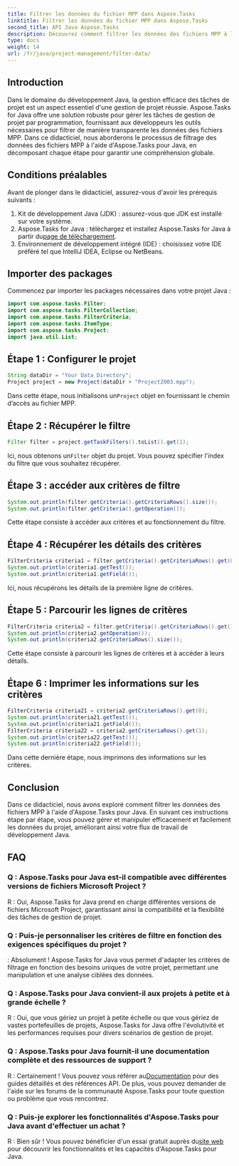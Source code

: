 ```yaml
---
title: Filtrer les données du fichier MPP dans Aspose.Tasks
linktitle: Filtrer les données du fichier MPP dans Aspose.Tasks
second_title: API Java Aspose.Tasks
description: Découvrez comment filtrer les données des fichiers MPP à l'aide d'Aspose.Tasks pour Java. Améliorez votre flux de travail de gestion de projet sans effort.
type: docs
weight: 14
url: /fr/java/project-management/filter-data/
---
```

## Introduction
Dans le domaine du développement Java, la gestion efficace des tâches de projet est un aspect essentiel d'une gestion de projet réussie. Aspose.Tasks for Java offre une solution robuste pour gérer les tâches de gestion de projet par programmation, fournissant aux développeurs les outils nécessaires pour filtrer de manière transparente les données des fichiers MPP. Dans ce didacticiel, nous aborderons le processus de filtrage des données des fichiers MPP à l'aide d'Aspose.Tasks pour Java, en décomposant chaque étape pour garantir une compréhension globale.
## Conditions préalables
Avant de plonger dans le didacticiel, assurez-vous d'avoir les prérequis suivants :
1. Kit de développement Java (JDK) : assurez-vous que JDK est installé sur votre système.
2.  Aspose.Tasks for Java : téléchargez et installez Aspose.Tasks for Java à partir du[page de téléchargement](https://releases.aspose.com/tasks/java/).
3. Environnement de développement intégré (IDE) : choisissez votre IDE préféré tel que IntelliJ IDEA, Eclipse ou NetBeans.

## Importer des packages
Commencez par importer les packages nécessaires dans votre projet Java :
```java
import com.aspose.tasks.Filter;
import com.aspose.tasks.FilterCollection;
import com.aspose.tasks.FilterCriteria;
import com.aspose.tasks.ItemType;
import com.aspose.tasks.Project;
import java.util.List;
```

## Étape 1 : Configurer le projet
```java
String dataDir = "Your Data Directory";
Project project = new Project(dataDir + "Project2003.mpp");
```
 Dans cette étape, nous initialisons un`Project` objet en fournissant le chemin d’accès au fichier MPP.
## Étape 2 : Récupérer le filtre
```java
Filter filter = project.getTaskFilters().toList().get(1);
```
 Ici, nous obtenons un`Filter` objet du projet. Vous pouvez spécifier l'index du filtre que vous souhaitez récupérer.
## Étape 3 : accéder aux critères de filtre
```java
System.out.println(filter.getCriteria().getCriteriaRows().size());
System.out.println(filter.getCriteria().getOperation());
```
Cette étape consiste à accéder aux critères et au fonctionnement du filtre.
## Étape 4 : Récupérer les détails des critères
```java
FilterCriteria criteria1 = filter.getCriteria().getCriteriaRows().get(0);
System.out.println(criteria1.getTest());
System.out.println(criteria1.getField());
```
Ici, nous récupérons les détails de la première ligne de critères.
## Étape 5 : Parcourir les lignes de critères
```java
FilterCriteria criteria2 = filter.getCriteria().getCriteriaRows().get(1);
System.out.println(criteria2.getOperation());
System.out.println(criteria2.getCriteriaRows().size());
```
Cette étape consiste à parcourir les lignes de critères et à accéder à leurs détails.
## Étape 6 : Imprimer les informations sur les critères
```java
FilterCriteria criteria21 = criteria2.getCriteriaRows().get(0);
System.out.println(criteria21.getTest());
System.out.println(criteria21.getField());
FilterCriteria criteria22 = criteria2.getCriteriaRows().get(1);
System.out.println(criteria22.getTest());
System.out.println(criteria22.getField());
```
Dans cette dernière étape, nous imprimons des informations sur les critères.

## Conclusion
Dans ce didacticiel, nous avons exploré comment filtrer les données des fichiers MPP à l'aide d'Aspose.Tasks pour Java. En suivant ces instructions étape par étape, vous pouvez gérer et manipuler efficacement et facilement les données du projet, améliorant ainsi votre flux de travail de développement Java.
## FAQ
### Q : Aspose.Tasks pour Java est-il compatible avec différentes versions de fichiers Microsoft Project ?
R : Oui, Aspose.Tasks for Java prend en charge différentes versions de fichiers Microsoft Project, garantissant ainsi la compatibilité et la flexibilité des tâches de gestion de projet.
### Q : Puis-je personnaliser les critères de filtre en fonction des exigences spécifiques du projet ?
: Absolument ! Aspose.Tasks for Java vous permet d'adapter les critères de filtrage en fonction des besoins uniques de votre projet, permettant une manipulation et une analyse ciblées des données.
### Q : Aspose.Tasks pour Java convient-il aux projets à petite et à grande échelle ?
R : Oui, que vous gériez un projet à petite échelle ou que vous gériez de vastes portefeuilles de projets, Aspose.Tasks for Java offre l'évolutivité et les performances requises pour divers scénarios de gestion de projet.
### Q : Aspose.Tasks pour Java fournit-il une documentation complète et des ressources de support ?
 R : Certainement ! Vous pouvez vous référer au[Documentation](https://reference.aspose.com/tasks/java/) pour des guides détaillés et des références API. De plus, vous pouvez demander de l'aide sur les forums de la communauté Aspose.Tasks pour toute question ou problème que vous rencontrez.
### Q : Puis-je explorer les fonctionnalités d'Aspose.Tasks pour Java avant d'effectuer un achat ?
 R : Bien sûr ! Vous pouvez bénéficier d'un essai gratuit auprès du[site web](https://releases.aspose.com/) pour découvrir les fonctionnalités et les capacités d'Aspose.Tasks pour Java.